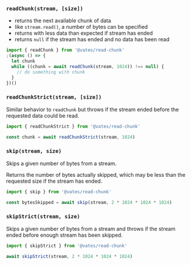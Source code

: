 ### `readChunk(stream, [size])`

- returns the next available chunk of data
- like `stream.read()`, a number of bytes can be specified
- returns with less data than expected if stream has ended
- returns `null` if the stream has ended and no data has been read

```js
import { readChunk } from '@vates/read-chunk'
;(async () => {
  let chunk
  while ((chunk = await readChunk(stream, 1024)) !== null) {
    // do something with chunk
  }
})()
```

### `readChunkStrict(stream, [size])`

Similar behavior to `readChunk` but throws if the stream ended before the requested data could be read.

```js
import { readChunkStrict } from '@vates/read-chunk'

const chunk = await readChunkStrict(stream, 1024)
```

### `skip(stream, size)`

Skips a given number of bytes from a stream.

Returns the number of bytes actually skipped, which may be less than the requested size if the stream has ended.

```js
import { skip } from '@vates/read-chunk'

const bytesSkipped = await skip(stream, 2 * 1024 * 1024 * 1024)
```

### `skipStrict(stream, size)`

Skips a given number of bytes from a stream and throws if the stream ended before enough stream has been skipped.

```js
import { skipStrict } from '@vates/read-chunk'

await skipStrict(stream, 2 * 1024 * 1024 * 1024)
```
